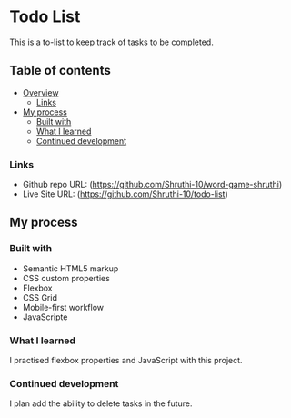 # Todo List

This is a to-list to keep track of tasks to be completed.  


## Table of contents
- [Overview](#overview)
  - [Links](#links)
- [My process](#my-process)
  - [Built with](#built-with)
  - [What I learned](#what-i-learned)
  - [Continued development](#continued-development)


### Links
- Github repo URL: (https://github.com/Shruthi-10/word-game-shruthi)
- Live Site URL: (https://github.com/Shruthi-10/todo-list)


## My process

### Built with

- Semantic HTML5 markup
- CSS custom properties
- Flexbox
- CSS Grid
- Mobile-first workflow
- JavaScripte


### What I learned

I practised flexbox properties and JavaScript with this project. 

### Continued development

I plan add the ability to delete tasks in the future. 


